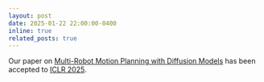 ```yaml
---
layout: post
date: 2025-01-22 22:00:00-0400
inline: true
related_posts: true
---
```


Our paper on [Multi-Robot Motion Planning with Diffusion Models](https://multi-robot-diffusion.github.io/) has been accepted to [ICLR 2025](https://iclr.cc/).


[//]: # 